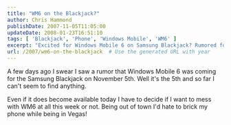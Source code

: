 ```yaml
---
title: "WM6 on the Blackjack?"
author: Chris Hammond
publishDate: 2007-11-05T11:05:00
updateDate: 2008-01-23T16:51:10
tags: [ 'Blackjack', 'Phone', 'Windows Mobile', 'WM6' ]
excerpt: "Excited for Windows Mobile 6 on Samsung Blackjack? Rumored for Nov 5, but no confirmation yet. Tread carefully with updates while away from home!"
url: /2007/wm6-on-the-blackjack  # Use the generated URL with year
---
```

<P>A few days ago I swear I saw a rumor that Windows Mobile 6 was coming for the Samsung Blackjack on November 5th. Well it's the 5th and so far I can't seem to find anything.</P> <P>Even if it does become available today I have to decide if I want to mess with WM6 at all this week or not. Being out of town I'd hate to brick my phone while being in Vegas!</P>

